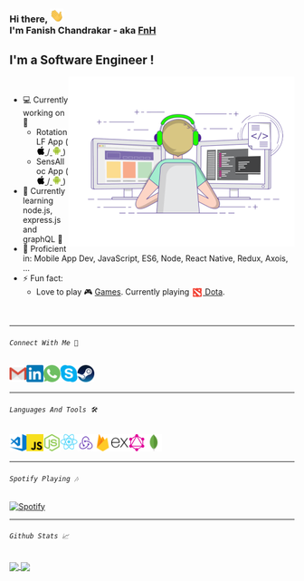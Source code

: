 <!-- ### Hi there, 👋<br/> I'm Fanish Chandrakar - aka [FnH][linkedin] -->

### Hi there, <img alt="hello" src="https://github.com/FanishChandrakar/FanishChandrakar/blob/master/resource/hello.webp" width="25px"><br/> I'm Fanish Chandrakar - aka [FnH][linkedin]

## I'm a Software Engineer !

<img align="right" alt="GIF" src="https://github.com/FanishChandrakar/FanishChandrakar/blob/master/resource/coding-freak.gif?raw=true" width="400px" />
<br/>

- 💻 Currently working on 📱
  - RotationLF App ([ <img alt="ios" src="https://github.com/FanishChandrakar/FanishChandrakar/blob/master/resource/apple.svg" width="15px"> ][linkrotationlf-ios]/[ <img alt="android" src="https://github.com/FanishChandrakar/FanishChandrakar/blob/master/resource/android-icon.svg" width="15px"> ][linkrotationlf-andriod])
  - SensAlloc App ([ <img alt="ios" src="https://github.com/FanishChandrakar/FanishChandrakar/blob/master/resource/apple.svg" width="15px"> ][linksensalloc-ios]/[ <img alt="android" src="https://github.com/FanishChandrakar/FanishChandrakar/blob/master/resource/android-icon.svg" width="15px"> ][linksensalloc-andriod])
- 🌱 Currently learning node.js, express.js and graphQL 🤣
- 💪 Proficient in: Mobile App Dev, JavaScript, ES6, Node, React Native, Redux, Axois, ...
- ⚡ Fun fact:
  - Love to play 🎮 [Games][linksteam]. Currently playing [<img alt="Dota" align="center" src="https://github.com/FanishChandrakar/FanishChandrakar/blob/master/resource/dota-2.png" width="20px"> Dota][linkdota].

<br/>

---

###### `Connect With Me 🔗`

[<img align="left" width="30px" alt="Gmail"  src="https://github.com/FanishChandrakar/FanishChandrakar/blob/master/resource/gmail-icon.svg" />][linkgmail]
[<img align="left" width="30px" alt="LinkedIn"  src="https://github.com/FanishChandrakar/FanishChandrakar/blob/master/resource/linkedin-icon.svg" />][linkedin]
[<img align="left" width="30px" alt="WhatsApp"  src="https://github.com/FanishChandrakar/FanishChandrakar/blob/master/resource/whatsapp-icon.svg" />][linkwhatsapp]
[<img align="left" width="30px" alt="Skype"  src="https://github.com/FanishChandrakar/FanishChandrakar/blob/master/resource/skype-icon.svg" />][linkskype]
[<img align="left" width="30px" alt="Steam"  src="https://github.com/FanishChandrakar/FanishChandrakar/blob/master/resource/steampowered-icon.svg" />][linksteam]

<br/>
<br/>

---

###### `Languages And Tools 🛠️`

[<img align="left" width="30px" alt="vsCode" src="https://github.com/FanishChandrakar/FanishChandrakar/blob/master/resource/visualstudio_code-icon.svg" />][linkvisualstudio]
[<img align="left" width="30px" alt="javaScript" src="https://github.com/FanishChandrakar/FanishChandrakar/blob/master/resource/javascript-icon.svg" />][linkjavascript]
[<img align="left" width="30px" alt="nodeJS" src="https://github.com/FanishChandrakar/FanishChandrakar/blob/master/resource/nodejs-icon.svg" />][linknodejs]
[<img align="left" width="30px" alt="reactNative" src="https://github.com/FanishChandrakar/FanishChandrakar/blob/master/resource/reactnative-logo.svg" />][linkreactnative]
[<img align="left" width="30px" alt="redux" src="https://github.com/FanishChandrakar/FanishChandrakar/blob/master/resource/redux.svg" />][linkredux]
[<img align="left" width="30px" alt="firebase" src="https://github.com/FanishChandrakar/FanishChandrakar/blob/master/resource/firebase-icon.svg" />][linkfirebase]
[<img align="left" width="30px" alt="expressJS" src="https://github.com/FanishChandrakar/FanishChandrakar/blob/master/resource/expressjs-icon.svg" />][linkexpressjs]
[<img align="left" width="30px" alt="graphQL" src="https://github.com/FanishChandrakar/FanishChandrakar/blob/master/resource/graphql-icon.svg" />][linkgraphql]
[<img align="left" width="30px" alt="mongoDB" src="https://github.com/FanishChandrakar/FanishChandrakar/blob/master/resource/mongodb-icon.svg" />][linkmongodb]

<br/>
<br/>

---

###### `Spotify Playing 🎶`

[![Spotify](https://fanishchandrakar-novatorem.vercel.app/api/spotify)](https://open.spotify.com/user/g4axfj5meymyt305dr60nvklp)

---

###### `Github Stats 📈`

<a href="https://github-readme-stats.fanishchandrakar.vercel.app/api?username=FanishChandrakar&show_icons=true">
  <img align="center" src="https://github-readme-stats.fanishchandrakar.vercel.app/api?username=FanishChandrakar&show_icons=true&hide_title=true" />
</a>
<a href="https://github-readme-stats.fanishchandrakar.vercel.app/api/top-langs/?username=FanishChandrakar">
  <img align="center" src="https://github-readme-stats.fanishchandrakar.vercel.app/api/top-langs/?username=FanishChandrakar&layout=compact&langs_count=5" />
</a>

[linkedin]: https://www.linkedin.com/in/fanishchandrakar/
[linkrotationlf-andriod]: https://play.google.com/store/apps/details?id=com.and_nanoprecise
[linkrotationlf-ios]: https://apps.apple.com/us/app/id1451521554
[linknanoprecise]: https://www.nanoprecisesc.com/
[linksteam]: https://steamcommunity.com/id/fnh29/
[linkskype]: https://join.skype.com/invite/f81p8jJSwVQp/
[linkgmail]: mailto:chandrakarfanish@gmail.com
[linkwhatsapp]: https://wa.me/917869761929
[linkdota]: https://blog.dota2.com/
[linksensalloc-andriod]: https://play.google.com/store/apps/details?id=com.nanopreciseconfig
[linksensalloc-ios]: https://apps.apple.com/us/app/id1532581066
[linkvisualstudio]: https://code.visualstudio.com/
[linkjavascript]: https://www.javascript.com/
[linknodejs]: https://nodejs.org/en/
[linkreactnative]: https://reactnative.dev/
[linkredux]: https://redux.js.org/
[linkfirebase]: https://firebase.google.com/
[linkexpressjs]: https://expressjs.com/
[linkgraphql]: https://graphql.org/
[linkmongodb]: https://www.mongodb.com/
